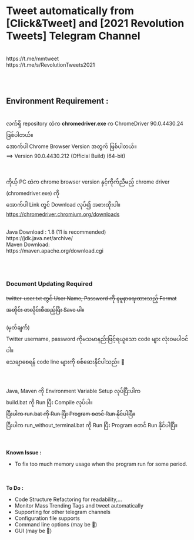 <h1>Tweet automatically from [Click&Tweet] and [2021 Revolution Tweets] Telegram Channel</h1>
<br>
https://t.me/mmtweet
<br>
https://t.me/s/RevolutionTweets2021

<br><br>
<h2>Environment Requirement :</h2>
<br>
လက်ရှိ repository ထဲက <b>chromedriver.exe</b> က ChromeDriver 90.0.4430.24 ဖြစ်ပါတယ်။
<br>
အောက်ပါ Chrome Browser Version အတွက် ဖြစ်ပါတယ်။
<br>
==> Version 90.0.4430.212 (Official Build) (64-bit)

<br><br>
ကိုယ့် PC ထဲက chrome browser version နှင့်ကိုက်ညီမည့် chrome driver (chromedriver.exe) ကို
<br>
အောက်ပါ Link တွင် Download လုပ်၍ အစားထိုးပါ။
<br>
https://chromedriver.chromium.org/downloads

<br>
Java Download : 1.8 (11 is recommended)
<br>
https://jdk.java.net/archive/

<br>
Maven Download:
<br>
https://maven.apache.org/download.cgi

<br><br>
<h3>Document Updating Required</h3>
<strike>twitter-user.txt တွင် User Name, Password ကို နမူနာရေးထားသည့် Format အတိုင်း တလိုင်းစီထည့်ပြီး Save ပါ။</strike>
<br><br>
(မှတ်ချက်)
<br>
Twitter username, password ကိုမသမာနည်းဖြင့်ရယူသော code များ လုံးဝမပါဝင်ပါ။
<br>
သေချာစေရန် code line များကို စစ်ဆေးနိုင်ပါသည်။ 🧐

<br><br>
Java, Maven ကို Environment Variable Setup လုပ်ပြီးပါက
<br>
build.bat ကို Run ပြီး Compile လုပ်ပါ။
<br>
<strike>ပြီးပါက run.bat ကို Run ပြီး Program စတင် Run နိုင်ပါပြီ။</strike>
<br>
ပြီးပါက run_without_terminal.bat ကို Run ပြီး Program စတင် Run နိုင်ပါပြီ။

<br><br>
<b>Known Issue :</b><br>
 - To fix too much memory usage when the program run for some period.

<br><br>
<b>To Do :</b>
 - Code Structure Refactoring for readability,...
 - Monitor Mass Trending Tags and tweet automatically
 - Supporting for other telegram channels
 - Configuration file supports
 - Command line options (may be 🥱)
 - GUI (may be 🥱)
